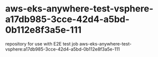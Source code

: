 # aws-eks-anywhere-test-vsphere-a17db985-3cce-42d4-a5bd-0b112e8f3a5e-111
repository for use with E2E test job aws-eks-anywhere-test-vsphere:a17db985-3cce-42d4-a5bd-0b112e8f3a5e-111
